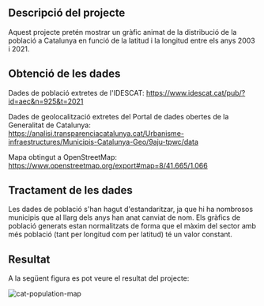 ## Descripció del projecte
Aquest projecte pretén mostrar un gràfic animat de la distribució de la població a Catalunya en funció de la latitud i la longitud entre els anys 2003 i 2021.

## Obtenció de les dades
Dades de població extretes de l'IDESCAT:
https://www.idescat.cat/pub/?id=aec&n=925&t=2021

Dades de geolocalització extretes del Portal de dades obertes de la Generalitat de Catalunya:
https://analisi.transparenciacatalunya.cat/Urbanisme-infraestructures/Municipis-Catalunya-Geo/9aju-tpwc/data

Mapa obtingut a OpenStreetMap:
https://www.openstreetmap.org/export#map=8/41.665/1.066

## Tractament de les dades
Les dades de població s'han hagut d'estandaritzar, ja que hi ha nombrosos municipis que al llarg dels anys han anat canviat de nom. Els gràfics de població generats estan normalitzats de forma que el màxim del sector amb més població (tant per longitud com per latitud) té un valor constant.

## Resultat
A la següent figura es pot veure el resultat del projecte:

![cat-population-map](https://user-images.githubusercontent.com/2729145/173205747-abcbdc93-4de0-4bf5-835b-1945cba6a7ab.gif)

